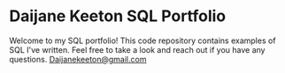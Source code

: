 # Daijane Keeton SQL Portfolio

Welcome to my SQL portfolio! This code repository contains examples of SQL I've written. Feel free to take a look and reach out if you have any questions.
Daijanekeeton@gmail.com
